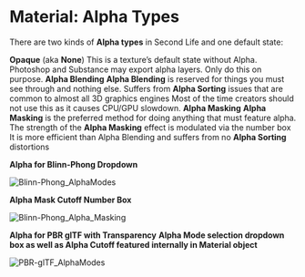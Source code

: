 # Material: Alpha Types

There are two kinds of **Alpha types** in Second Life and one default state:

**Opaque** (aka **None**)
This is a texture’s default state without Alpha.
Photoshop and Substance may export alpha layers. Only do this on purpose.
**Alpha Blending**
**Alpha Blending** is reserved for things you must see through and nothing else.
Suffers from **Alpha Sorting** issues that are common to almost all 3D graphics engines
Most of the time creators should not use this as it causes CPU/GPU slowdown.
**Alpha Masking**
**Alpha Masking** is the preferred method for doing anything that must feature alpha.
The strength of the **Alpha Masking** effect is modulated via the number box 
It is more efficient than Alpha Blending and suffers from no **Alpha Sorting** distortions

**Alpha for Blinn-Phong Dropdown**

![Blinn-Phong_AlphaModes](https://github.com/tobiasthemole/content-dev/assets/137837207/9a4d4fb0-c0da-4a6d-9475-1ecdbadd7532)

**Alpha Mask Cutoff Number Box**

![Blinn-Phong_Alpha_Masking](https://github.com/tobiasthemole/content-dev/assets/137837207/8771af91-c9e8-4617-b84b-fe296d95cbbe)

**Alpha for PBR glTF with Transparency**
**Alpha Mode selection dropdown box as well as Alpha Cutoff featured internally in Material object**

![PBR-glTF_AlphaModes](https://github.com/tobiasthemole/content-dev/assets/137837207/3d035332-9196-4aa1-afc2-e86f09066c27)
